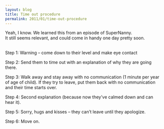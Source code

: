 ```yaml
---
layout: blog
title: Time out procedure
permalink: 2011/01/time-out-procedure
---
```


Yeah, I know. We learned this from an episode of SuperNanny.<br/>
It still seems relevant, and could come in handy one day pretty soon.<br/><br/>

<p>Step 1: Warning &#8211; come down to their level and make eye contact</p>
<p>Step 2: Send them to time out with an explanation of why they are going there.</p>
<p>Step 3: Walk away and stay away with no communication (1 minute per year of age of child). If they try to leave, put them back with no communication and their time starts over.</p>
<p>Step 4: Second explanation (because now they&#8217;ve calmed down and can hear it).</p>
<p>Step 5: Sorry, hugs and kisses &#8211; they can&#8217;t leave until they apologize.</p>
<p>Step 6: Move on.</p>
